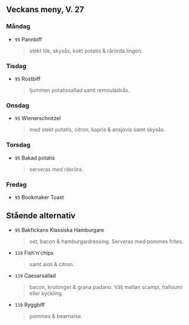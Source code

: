 ## Veckans meny, V. 27

### Måndag

* `95` Pannbiff 
  > stekt lök, skysås, kokt potatis & rårörda lingon.


### Tisdag

* `95` Rostbiff
  > ljummen potatissallad samt remouladsås.
  

### Onsdag

* `95` Wienerschnitzel  
  >  med stekt potatis, citron, kapris & ansjovis samt skysås.

### Torsdag

* `95` Bakad potatis
  >  serveras med räkröra.

### Fredag

* `95` Bookmaker Toast
  >  
  > 


## Stående alternativ

* `95` Bakfickans Klassiska Hamburgare
  > ost, bacon & hamburgardressing. Serveras med pommes frites.

* `119` Fish'n'chips  
  >  samt aioli & citron.

* `119` Caesarsallad
  > bacon, krutonger & grana padano. Välj mellan scampi, halloumi eller kyckling.
  
* `119` Ryggbiff
  > pommes & bearnaise.

